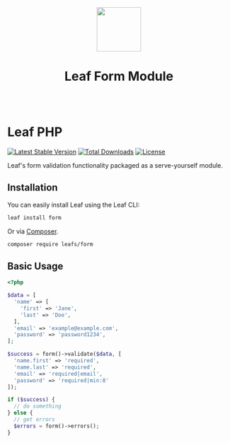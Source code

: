 <!-- markdownlint-disable no-inline-html -->
<p align="center">
  <br><br>
  <img src="https://leafphp.netlify.app/assets/img/leaf3-logo.png" height="100"/>
  <h1 align="center">Leaf Form Module</h1>
  <br><br>
</p>

# Leaf PHP

[![Latest Stable Version](https://poser.pugx.org/leafs/form/v/stable)](https://packagist.org/packages/leafs/form)
[![Total Downloads](https://poser.pugx.org/leafs/form/downloads)](https://packagist.org/packages/leafs/form)
[![License](https://poser.pugx.org/leafs/form/license)](https://packagist.org/packages/leafs/form)

Leaf's form validation functionality packaged as a serve-yourself module.

## Installation

You can easily install Leaf using the Leaf CLI:

```bash
leaf install form
```

Or via [Composer](https://getcomposer.org/).

```bash
composer require leafs/form
```

## Basic Usage

```php
<?php

$data = [
  'name' => [
    'first' => 'Jane',
    'last' => 'Doe',
  ],
  'email' => 'example@example.com',
  'password' => 'password1234',
];

$success = form()->validate($data, [
  'name.first' => 'required',
  'name.last' => 'required',
  'email' => 'required|email',
  'password' => 'required|min:8'
]);

if ($success) {
  // do something
} else {
  // get errors
  $errors = form()->errors();
}
```
